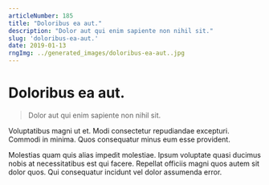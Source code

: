 ```yaml
---
articleNumber: 185
title: "Doloribus ea aut."
description: "Dolor aut qui enim sapiente non nihil sit."
slug: 'doloribus-ea-aut.'
date: 2019-01-13
rngImg: ../generated_images/doloribus-ea-aut..jpg
---
```


# Doloribus ea aut.

> Dolor aut qui enim sapiente non nihil sit.

Voluptatibus magni ut et. Modi consectetur repudiandae excepturi. Commodi in minima. Quos consequatur minus eum esse provident.
 Molestias quam quis alias impedit molestiae. Ipsum voluptate quasi ducimus nobis at necessitatibus est qui facere. Repellat officiis magni quos autem sit dolor quos. Qui consequatur incidunt vel dolor assumenda error.
